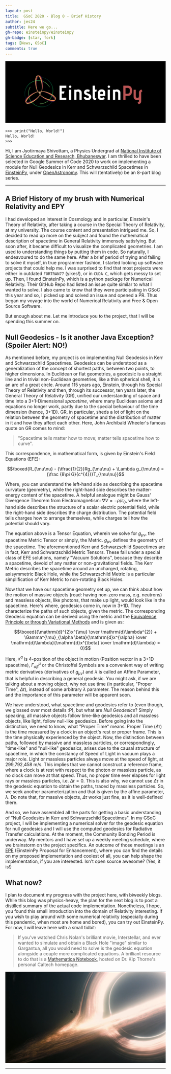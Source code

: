 ```yaml
---
layout: post
title:  GSoC 2020 - Blog 0 - Brief History
author: jes24
subtitle: Here we go...
gh-repo: einsteinpy/einsteinpy
gh-badge: [star, fork]
tags: [News, GSoC]
comments: true
---
```


![EPY Logo](../img/gsoc20_intro/EPY%20Whitespace%20-%20Inverted.png)

```
>>> print("Hello, World!")
Hello, World!
>>> 
```
Hi, I am Jyotirmaya Shivottam, a Physics Undergrad at [National Institute of Science Education and Research, Bhubaneswar](https://www.niser.ac.in/). I am thrilled to have been selected in Google Summer of Code 2020 to work on implementing a module for Null Geodesics in Kerr and Schwarzschild Spacetimes in [EinsteinPy](https://einsteinpy.org/), under [OpenAstronomy](http://openastronomy.org/). This will (tentatively) be an 8-part blog series.

---
## A Brief History of my brush with Numerical Relativity and EPY

I had developed an interest in Cosmology and in particular, Einstein's Theory of Relativity, after taking a course in the Special Theory of Relativity, at my university. The course content and presentation intrigued me. So, I decided to read up more on the subject and found the mathematical description of spacetime in General Relativity immensely satisfying. But soon after, it became difficult to visualize the complicated geometries. I am used to understanding things by putting them in code. So naturally, I endeavoured to do the same here. After a brief period of trying and failing to solve it myself, in true programmer fashion, I started looking up software projects that could help me. I was surprised to find that most projects were either in outdated `FORTRAN77` (yikes!), or in `CUDA C`, which gets messy to set up. Then, I found EinsteinPy, which is a python package for Numerical Relativity. Their GitHub Repo had listed an issue quite similar to what I wanted to solve. I also came to know that they were participating in GSoC this year and so, I picked up and solved an issue and opened a PR. Thus began my voyage into the world of Numerical Relativity and Free & Open Source Software.

But enough about me. Let me introduce you to the project, that I will be spending this summer on.

## Null Geodesics - Is it another Java Exception? (Spoiler Alert: NO!)

As mentioned before, my project is on implementing Null Geodesics in Kerr and Schwarzschild Spacetimes. Geodesics can be understood as a generalization of the concept of shortest paths, between two points, to higher dimensions. In Euclidean or flat geometries, a geodesic is a straight line and in trivial non-Euclidean geometries, like a thin spherical shell, it is an arc of a great circle. Around 115 years ago, Einstein, through his Special Theory of Relativity and then, through its successor, ten years later, the General Theory of Relativity (GR), unified our understanding of space and time into a 3+1-Dimensional *spacetime*, where many Euclidean axioms and equations no longer work, partly due to the special behaviour of the time dimension (hence, 3+1D). GR, in particular, sheds a lot of light on the relation between the geometry of spacetime and the distribution of matter in it and how they affect each other. Here, John Archibald Wheeler's famous quote on GR comes to mind:

> "Spacetime tells matter how to move; matter tells spacetime how to curve".

This correspondence, in mathematical form, is given by Einstein's Field Equations (EFE):

$$\boxed{R_{\mu\nu} - {\tfrac{1}{2}}Rg_{\mu\nu} + \Lambda g_{\mu\nu} = {\frac {8\pi G}{c^{4}}}T_{\mu\nu}}$$

Where, you can understand the left-hand side as describing the spacetime curvature (geometry), while the right-hand side describes the matter-energy content of the spacetime. A helpful analogue might be Gauss' Divergence Theorem from Electromagnetism: $\nabla V = -\rho/\epsilon_0$, where the left-hand side describes the structure of a scalar electric potential field, while the right-hand side describes the charge distribution. The potential field tells charges how to arrange themselves, while charges tell how the potential should vary.

The equation above is a Tensor Equation, wherein we solve for $g_{\mu\nu}$, the spacetime Metric Tensor or simply, the Metric. $g_{\mu\nu}$ defines the geometry of the spacetime. The aforementioned Kerr and Schwarzschild Spacetimes are in fact, Kerr and Schwarzschild Metric Tensors. These fall under a special class of EFE solutions, namely "Vacuum Solutions", because they describe a spacetime, devoid of any matter or non-gravitational fields. The Kerr Metric describes the spacetime around an uncharged, rotating, axisymmetric Black Hole, while the Schwarzschild Metric is a particular simplification of Kerr Metric to non-rotating Black Holes.

Now that we have our spacetime geometry set up, we can think about how the motion of massive objects (read: having non-zero mass, e.g. neutrons) and massless objects, like photons, that make up light, would look like in the spacetime. Here's where, geodesics come in, now in 3+1D. They characterize the paths of such objects, given the metric. The corresponding Geodesic equation can be derived using the metric and the [Equivalence Principle or through Variational Methods](https://en.wikipedia.org/wiki/Geodesics_in_general_relativity) and is given as:

$$\boxed{{\mathrm{d}^{2}x^{\mu} \over \mathrm{d}\lambda^{2}} + \Gamma^{\mu}_{\alpha \beta}{\mathrm{d}x^{\alpha} \over \mathrm{d}\lambda}{\mathrm{d}x^{\beta} \over \mathrm{d}\lambda} = 0}$$

Here, $x^\alpha$ is 4-position of the object in motion (Position vector in a 3+1D spacetime), $\Gamma^{\mu}_{\alpha\beta}$ or the Christoffel Symbols are a convenient way of writing metric derivatives (derivatives of $g_{\mu\nu}$) and $\lambda$ is called an Affine Parameter, that is helpful in describing a general geodesic. You might ask, if we are talking about a moving object, why not use time (in particular, "Proper Time", $\Delta\tau$), instead of some arbitrary $\lambda$ parameter. The reason behind this and the importance of this parameter will be apparent soon.

We have understood, what spacetime and geodesics refer to (even though, we glossed over most details :P), but what are *Null Geodesics*? Simply speaking, all massive objects follow time-like geodesics and all massless objects, like light, follow null-like geodesics. Before going into the distinction, we need to know, what "Proper Time" means. Proper Time ($\Delta\tau$) is the time measured by a clock in an object's rest or proper frame. This is the time physically experienced by the object. Now, the distinction between paths, followed by massive and massless particles, or correspondingly, "time-like" and "null-like" geodesics, arises due to the causal structure of spacetime, in which the constancy of Speed of Light in vacuum plays a major role. Light or massless particles always move at the speed of light, at 299,792,458 m/s. This implies that we cannot construct a reference frame, where a clock is at rest with respect to the photon or massless particle, as no clock can move at that speed. Thus, no proper time ever elapses for light rays or massless particles, i.e. $\Delta\tau = 0$. This is also why, we cannot use $\Delta\tau$ in the geodesic equation to obtain the paths, traced by massless particles. So, we seek another parameterization and that is given by the affine parameter, $\lambda$. Do note that, for massive objects, $\Delta\tau$ works just fine, as it is well-defined there.

And so, we have assembled all the parts for getting a basic understanding of "Null Geodesics in Kerr and Schwarzschild Spacetimes". In my GSoC project, I will be implementing a numerical solver for the geodesic equation for null geodesics and I will use the computed geodesics for Radiative Transfer calculations. At the moment, the Community Bonding Period is underway. My mentors and I have set up a weekly meeting schedule, where we brainstorm on the project specifics. An outcome of those meetings is an [EPE](https://github.com/einsteinpy/EinsteinPy-EPEs/pull/4) (EinsteinPy Proposal for Enhancement), where you can find the details on my proposed implementation and coolest of all, you can help shape the implementation, if you are interested. Isn't open source awesome? (Yes, it is!)

## What now?

I plan to document my progress with the project here, with biweekly blogs. While this blog was physics-heavy, the plan for the next blog is to post a distilled summary of the actual code implementation. Nonetheless, I hope, you found this small introduction into the domain of Relativity interesting. If you wish to play around with some numerical relativity (especially during this pandemic, when most are home and bored), you can try out EinsteinPy. For now, I will leave here with a small tidbit:

> If you've watched Chris Nolan's brilliant movie, Interstellar, and ever wanted to simulate and obtain a Black Hole "image" similar to Gargantua, all you would need to solve is the geodesic equation alongside a couple more complicated equations. A brilliant resource to do that is a [Mathematica Notebook](http://www.its.caltech.edu/~kip/Interstellar/RayBundleDerive.nb), hosted on Dr. Kip Thorne's personal Caltech homepage.

![Gargantua, Accreting (from Interstellar)](../img/gsoc20_intro/Gargantua.png)

---